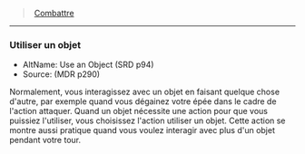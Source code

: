 ﻿---
!Generic
Id: combat_hd.md#utiliser-un-objet
ParentLink: combat_hd.md#combattre
Name: Utiliser un objet
ParentName: Combattre
NameLevel: 3
AltName: Use an Object (SRD p94)
Source: (MDR p290)
---
> [Combattre](hd_combat.md)

---

### Utiliser un objet

- AltName: Use an Object (SRD p94)
- Source: (MDR p290)

Normalement, vous interagissez avec un objet en faisant quelque chose d'autre, par exemple quand vous dégainez votre épée dans le cadre de l'action attaquer. Quand un objet nécessite une action pour que vous puissiez l'utiliser, vous choisissez l'action utiliser un objet. Cette action se montre aussi pratique quand vous voulez interagir avec plus d'un objet pendant votre tour.


